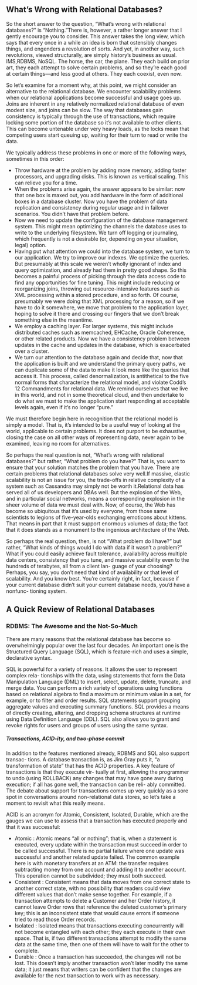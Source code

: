 ## What’s Wrong with Relational Databases?
So the short answer to the question, “What’s wrong with relational databases?” is “Nothing.”There is, however, a rather longer answer that I gently encourage you to consider. This answer takes the long view, which says that every once in a while an idea is born that ostensibly changes things, and engenders a revolution of sorts. And yet, in another way, such revolutions, viewed structurally, are simply history’s business as usual. IMS,RDBMS, NoSQL. The horse, the car, the plane. They each build on prior art, they each attempt to solve certain problems, and so they’re each good at certain things—and less good at others. They each coexist, even now.

So let’s examine for a moment why, at this point, we might consider an alternative to the relational database. We encounter scalability problems when our relational applications become successful and usage goes up. Joins are inherent in any relatively normalized relational database of even modest size, and joins can be slow. The way that databases gain consistency is typically through the use of transactions, which require locking some portion of the database so it’s not available to other clients. This can become untenable under very heavy loads, as the locks mean that competing users start queuing up, waiting for their turn to read or write the data. 

We typically address these problems in one or more of the following ways, sometimes in this order:
* Throw hardware at the problem by adding more memory, adding faster processors, and upgrading disks. This is known as vertical scaling. This can relieve you for a time.
* When the problems arise again, the answer appears to be similar: now that one box is maxed out, you add hardware in the form of additional boxes in a database cluster. Now you have the problem of data replication and consistency during regular usage and in failover scenarios. You didn’t have that problem before.
* Now we need to update the configuration of the database management system. This might mean optimizing the channels the database uses to write to the underlying filesystem. We turn off logging or journaling, which frequently is not a desirable (or, depending on your situation, legal) option.
* Having put what attention we could into the database system, we turn to our application. We try to improve our indexes. We optimize the queries. But presumably at this scale we weren’t wholly ignorant of index and query optimization, and already had them in pretty good shape. So this becomes a painful process of picking through the data access code to find any opportunities for fine tuning. This might include reducing or reorganizing joins, throwing out resource-intensive features such as XML processing within a stored procedure, and so forth. Of course, presumably we were doing that XML processing for a reason, so if we have to do it somewhere, we move that problem to the application layer, hoping to solve it there and crossing our fingers that we don’t break something else in the meantime.
* We employ a caching layer. For larger systems, this might include distributed caches such as memcached, EHCache, Oracle Coherence, or other related products. Now we have a consistency problem between updates in the cache and updates in the database, which is exacerbated over a cluster.
* We turn our attention to the database again and decide that, now that the application is built and we understand the primary query paths, we can duplicate some of the data to make it look more like the queries that access it. This process, called denormalization, is antithetical to the five normal forms that characterize the relational model, and violate Codd’s 12 Commandments for relational data. We remind ourselves that we live in this world, and not in some theoretical cloud, and then undertake to do what we must to make the application start responding at acceptable levels again, even if it’s no longer “pure.”

We must therefore begin here in recognition that the relational model is simply a model. That is, it’s intended to be a useful way of looking at the world, applicable to certain problems. It does not purport to be exhaustive, closing the case on all other ways of representing data, never again to be examined, leaving no room for alternatives.

So perhaps the real question is not, “What’s wrong with relational databases?” but rather, “What problem do you have?”
That is, you want to ensure that your solution matches the problem that you have. There are certain problems that relational databases solve very well.If massive, elastic scalability is not an issue for you, the trade-offs in relative complexity of a system such as Cassandra may simply not be worth it.Relational data has served all of us developers and DBAs well. But the explosion of the Web, and in particular social networks, means a corresponding explosion in the sheer volume of data we must deal with. Now, of course, the Web has become so ubiquitous that it’s used by everyone, from those same scientists to legions of five-year-olds exchanging emoticons about kittens. That means in part that it must support enormous volumes of data; the fact that it does stands as a monument to the ingenious architecture of the Web.

So perhaps the real question, then, is not “What problem do I have?” but rather, “What kinds of things would I do with data if it wasn’t a problem?” What if you could easily achieve fault tolerance, availability across multiple data centers, consistency that you tune, and massive scalability even to the hundreds of terabytes, all from a client lan- guage of your choosing? Perhaps, you say, you don’t need that kind of availability or that level of scalability. And you know best. You’re certainly right, in fact, because if your current database didn’t suit your current database needs, you’d have a nonfunc- tioning system.

## A Quick Review of Relational Databases

### RDBMS: The Awesome and the Not-So-Much
There are many reasons that the relational database has become so overwhelmingly popular over the last four decades. An important one is the Structured Query Language (SQL), which is feature-rich and uses a simple, declarative syntax. 

SQL is powerful for a variety of reasons. It allows the user to represent complex rela- tionships with the data, using statements that form the Data Manipulation Language (DML) to insert, select, update, delete, truncate, and merge data. You can perform a rich variety of operations using functions based on relational algebra to find a maximum or minimum value in a set, for example, or to filter and order results. SQL statements support grouping aggregate values and executing summary functions. SQL provides a means of directly creating, altering, and dropping schema structures at runtime using Data Definition Language (DDL). SQL also allows you to grant and revoke rights for users and groups of users using the same syntax.

##### Transactions, ACID-ity, and two-phase commit
In addition to the features mentioned already, RDBMS and SQL also support transac- tions. A database transaction is, as Jim Gray puts it, “a transformation of state” that has the ACID properties. A key feature of transactions is that they execute vir- tually at first, allowing the programmer to undo (using ROLLBACK) any changes that may have gone awry during execution; if all has gone well, the transaction can be reli- ably committed. The debate about support for transactions comes up very quickly as a sore spot in conversations around non-relational data stores, so let’s take a moment to revisit what this really means.

ACID is an acronym for Atomic, Consistent, Isolated, Durable, which are the gauges we can use to assess that a transaction has executed properly and that it was successful:

* Atomic : Atomic means “all or nothing”; that is, when a statement is executed, every update within the transaction must succeed in order to be called successful. There is no partial failure where one update was successful and another related update failed. The common example here is with monetary transfers at an ATM: the transfer requires subtracting money from one account and adding it to another account. This operation cannot be subdivided; they must both succeed.
* Consistent : Consistent means that data moves from one correct state to another correct state, with no possibility that readers could view different values that don’t make sense together. For example, if a transaction attempts to delete a Customer and her Order history, it cannot leave Order rows that reference the deleted customer’s primary key; this is an inconsistent state that would cause errors if someone tried to read those Order records.
* Isolated : Isolated means that transactions executing concurrently will not become entangled with each other; they each execute in their own space. That is, if two different transactions attempt to modify the same data at the same time, then one of them will have to wait for the other to complete.
* Durable : Once a transaction has succeeded, the changes will not be lost. This doesn’t imply another transaction won’t later modify the same data; it just means that writers can be confident that the changes are available for the next transaction to work with as necessary.





